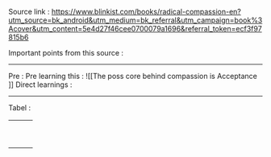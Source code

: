 Source link : https://www.blinkist.com/books/radical-compassion-en?utm_source=bk_android&utm_medium=bk_referral&utm_campaign=book%3Acover&utm_content=5e4d27f46cee0700079a1696&referral_token=ecf3f97815b6


Important points from this source : 

---
Pre : 
Pre learning this : ![[The poss core behind compassion is Acceptance ]]
Direct learnings : 



---
Tabel : 




|     |     |     |
| --- | --- | --- |
|     |     |     |
|     |     |     |
|     |     |     |
|     |     |     |
|     |     |     |
|     |     |     |
|     |     |     |
|     |     |     |
|     |     |     |
